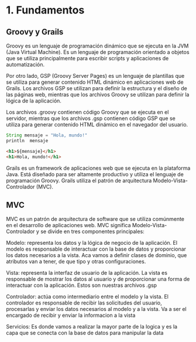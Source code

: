 # 1. Fundamentos

## Groovy y Grails
Groovy es un lenguaje de programación dinámico que se ejecuta en la JVM (Java Virtual Machine). Es un lenguaje de programación orientado a objetos que se utiliza principalmente para escribir scripts y aplicaciones de automatización. 

Por otro lado, GSP (Groovy Server Pages) es un lenguaje de plantillas que se utiliza para generar contenido HTML dinámico en aplicaciones web de Grails. Los archivos GSP se utilizan para definir la estructura y el diseño de las páginas web, mientras que los archivos Groovy se utilizan para definir la lógica de la aplicación.

Los archivos .groovy contienen código Groovy que se ejecuta en el servidor, mientras que los archivos .gsp contienen código GSP que se utiliza para generar contenido HTML dinámico en el navegador del usuario. 
```groovy
String mensaje = "Hola, mundo!"  
println  mensaje
```

```html
<h1>${mensaje}</h1>
<h1>Hola, mundo!</h1>
```

Grails es un framework de aplicaciones web que se ejecuta en la plataforma Java. Está diseñado para ser altamente productivo y utiliza el lenguaje de programación Groovy. Grails utiliza el patrón de arquitectura Modelo-Vista-Controlador (MVC).

## MVC
MVC es un patrón de arquitectura de software que se utiliza comúnmente en el desarrollo de aplicaciones web. MVC significa Modelo-Vista-Controlador y se divide en tres componentes principales:

Modelo: representa los datos y la lógica de negocio de la aplicación. El modelo es responsable de interactuar con la base de datos y proporcionar los datos necesarios a la vista. Aca vamos a definir clases de dominio, que atributos van a tener, de que tipo y otras configuraciones.

Vista: representa la interfaz de usuario de la aplicación. La vista es responsable de mostrar los datos al usuario y de proporcionar una forma de interactuar con la aplicación. Estos son nuestras archivos .gsp

Controlador: actúa como intermediario entre el modelo y la vista. El controlador es responsable de recibir las solicitudes del usuario, procesarlas y enviar los datos necesarios al modelo y a la vista. Va a ser el encargado de recibir y enviar la informacion a la vista

Servicios: Es donde vamos a realizar la mayor parte de la logica y es la capa que se conecta con la base de datos para manipular la data

